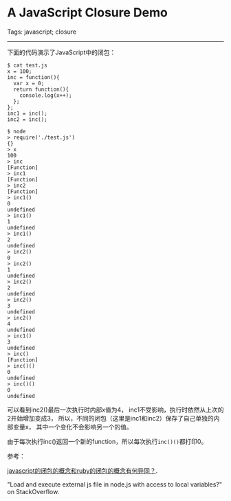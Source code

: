 # A JavaScript Closure Demo
Tags: javascript; closure

------

下面的代码演示了JavaScript中的闭包：

    $ cat test.js
    x = 100;
    inc = function(){
      var x = 0;
      return function(){
        console.log(x++);
      };
    };
    inc1 = inc();
    inc2 = inc();

    $ node
    > require('./test.js')
    {}
    > x
    100
    > inc
    [Function]
    > inc1
    [Function]
    > inc2
    [Function]
    > inc1()
    0
    undefined
    > inc1()
    1
    undefined
    > inc1()
    2
    undefined
    > inc2()
    0
    > inc2()
    1
    undefined
    > inc2()
    2
    undefined
    > inc2()
    3
    undefined
    > inc2()
    4
    undefined
    > inc1()
    3
    undefined
    > inc()
    [Function]
    > inc()()
    0
    undefined
    > inc()()
    0
    undefined

可以看到inc2()最后一次执行时内部x值为4，
inc1不受影响，执行时依然从上次的2开始增加变成3，
所以，不同的闭包（这里是inc1和inc2）保存了自己单独的内部变量x，
其中一个变化不会影响另一个的值。

由于每次执行inc()返回一个新的function，所以每次执行`inc()()`都打印0。

参考：

[javascript的闭包的概念和ruby的闭包的概念有何异同？](http://www.zhihu.com/question/35060711/answer/62641357?group_id=627257263421976576#comment-94699289).

"Load and execute external js file in node.js with access to local variables?" on StackOverflow.
